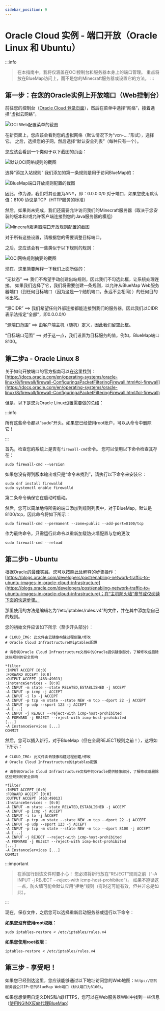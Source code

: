 ```yaml
---
sidebar_position: 9
---
```



# Oracle Cloud 实例 - 端口开放（Oracle Linux 和 Ubuntu）

:::info
> 在本指南中，我将仅涵盖在OCI控制台和服务器本身上的端口管理。
> 重点将放在BlueMap访问上，而不是您的Minecraft服务器或设置它的方法。
:::

## 第一步：在您的Oracle实例上开放端口（Web控制台）

前往您的控制台（[Oracle Cloud 登录页面](https://cloud.oracle.com/)），然后在菜单中选择“网络”，接着选择“虚拟云网络”。

![OCI Web配置菜单的截图](/bluemap/assets/ociconf/OCI_01.png)

在新页面上，您应该会看到您的虚拟网络（默认情况下为“vcn-....”形式），选择它。
之后，选择您的子网，然后选择“默认安全列表”（每种只有一个）。

您应该会看到一个类似于以下截图的页面：

![默认OCI网络规则的截图](/bluemap/assets/ociconf/OCI_02.png)

选择“添加入站规则”
我们添加的第一条规则是用于访问BlueMap的：

![BlueMap端口开放规则配置的截图](/bluemap/assets/ociconf/OCI_03.png)

因此，作为源，我们将其设置为ANY，即：0.0.0.0/0
对于端口，如果您使用默认值：8100
协议是TCP（HTTP服务的标准）

然后，如果尚未完成，我们还需要允许访问我们的Minecraft服务器（取决于您安装的版本和/或允许客户端连接到您的Java服务器的模组）

![Minecraft服务器端口开放规则配置的截图](/bluemap/assets/ociconf/OCI_04.png)

对于所有这些设置，请根据您的需要调整目标端口。

之后，您应该会有一些类似于以下规则的规则：

![OCI网络规则摘要的截图](/bluemap/assets/ociconf/OCI_05.png)

现在，这里简要解释一下我们上面所做的：

“无状态” ==> 我们不希望手动创建出站规则，因此我们不勾选此框，让系统处理连接。
如果我们选择了它，我们将需要创建一条规则，以允许从BlueMap Web服务器端口（到任何目标端口（因为这是一个随机端口，永远不会相同））的任何目的地出站。

“源CIDR” ==> 我们希望任何外部连接都能连接到我们的服务器，因此我们以CIDR表示法指定“全部”，即0.0.0.0/0

“源端口范围” ==> 由客户端主机（随机）定义，因此我们留空此框。

“目标端口范围” ==> 对于这一点，我们设置为目标服务的值，例如，BlueMap端口8100。

## 第二步a - Oracle Linux 8

关于如何开放端口的官方指南可以在这里找到：[https://docs.oracle.com/en/operating-systems/oracle-linux/8/firewall/firewall-ConfiguringaPacketFilteringFirewall.html#ol-firewall](https://docs.oracle.com/en/operating-systems/oracle-linux/8/firewall/firewall-ConfiguringaPacketFilteringFirewall.html#ol-firewall)

但是，以下是您为Oracle Linux设置需要做的总结：

:::info

所有这些命令都以“sudo”开头。如果您已经使用root账户，可以从命令中删除它！

:::

首先，检查您的系统上是否有`firewall-cmd`命令。
您可以使用以下命令检查其存在：
```
sudo firewall-cmd --version
```

如果您没有得到版本输出或只是“命令未找到”，请执行以下命令来安装它：
```
sudo dnf install firewalld
sudo systemctl enable firewalld
```
第二条命令确保它在启动时启动。

然后，您可以简单地将所需的端口添加到规则列表中，对于BlueMap，默认是8100/tcp，因此命令将如下所示：
```
sudo firewall-cmd --permanent --zone=public --add-port=8100/tcp
```

作为最终命令，只需运行此命令以重新加载防火墙配置与您的更改
```
sudo firewall-cmd --reload
```

## 第二步b - Ubuntu

根据Oracle的最佳实践，您可以按照此处解释的步骤操作：[https://blogs.oracle.com/developers/post/enabling-network-traffic-to-ubuntu-images-in-oracle-cloud-infrastructure](https://blogs.oracle.com/developers/post/enabling-network-traffic-to-ubuntu-images-in-oracle-cloud-infrastructure)；在“主机防火墙”章节或仅阅读下面的快速步骤。

那里使用的方法是编辑名为“/etc/iptables/rules.v4”的文件，并在其中添加您自己的规则。

您的初始文件应该如下所示（至少开头部分）：
```
# CLOUD_IMG: 此文件由云镜像构建过程创建/修改
# Oracle Cloud Infrastructure的iptables配置

# 请参阅Oracle Cloud Infrastructure文档中的Oracle提供镜像部分，了解修改或删除这些规则的安全影响

*filter
:INPUT ACCEPT [0:0]
:FORWARD ACCEPT [0:0]
:OUTPUT ACCEPT [463:49013]
:InstanceServices - [0:0]
-A INPUT -m state --state RELATED,ESTABLISHED -j ACCEPT
-A INPUT -p icmp -j ACCEPT
-A INPUT -i lo -j ACCEPT
-A INPUT -p tcp -m state --state NEW -m tcp --dport 22 -j ACCEPT
-A INPUT -p udp --sport 123 -j ACCEPT
-A [...]
-A INPUT -j REJECT --reject-with icmp-host-prohibited
-A FORWARD -j REJECT --reject-with icmp-host-prohibited
[...]
-A InstanceServices [...]
COMMIT
```

然后，您可以插入新行，对于BlueMap（但在全局REJECT规则之前！），这将如下所示：
```
# CLOUD_IMG: 此文件由云镜像构建过程创建/修改
# Oracle Cloud Infrastructure的iptables配置

# 请参阅Oracle Cloud Infrastructure文档中的Oracle提供镜像部分，了解修改或删除这些规则的安全影响

*filter
:INPUT ACCEPT [0:0]
:FORWARD ACCEPT [0:0]
:OUTPUT ACCEPT [463:49013]
:InstanceServices - [0:0]
-A INPUT -m state --state RELATED,ESTABLISHED -j ACCEPT
-A INPUT -p icmp -j ACCEPT
-A INPUT -i lo -j ACCEPT
-A INPUT -p tcp -m state --state NEW -m tcp --dport 22 -j ACCEPT
-A INPUT -p udp --sport 123 -j ACCEPT
-A INPUT -p tcp -m state --state NEW -m tcp --dport 8100 -j ACCEPT
-A [...]
-A INPUT -j REJECT --reject-with icmp-host-prohibited
-A FORWARD -j REJECT --reject-with icmp-host-prohibited
[...]
-A InstanceServices [...]
COMMIT
```

:::important

> 在添加行到该文件时要小心！
> 您必须将新行放在“REJECT”规则之前（“-A INPUT -j REJECT --reject-with icmp-host-prohibited”）。
> 如果不遵循这一点，防火墙可能会默认应用“拒绝”规则（有时这可能有效，但并非总是如此）。

:::

现在，保存文件，之后您可以选择重新启动服务器或运行以下命令：

**如果您没有使用root权限：**
```
sudo iptables-restore < /etc/iptables/rules.v4
```

**如果您使用root权限：**
```
iptables-restore < /etc/iptables/rules.v4
```

## 第三步 - 享受吧！

如果您已经到达这里，您应该能够通过以下地址访问您的Web地图：`http://您的服务器公共IP:您的BlueMap Web端口（默认端口为8100）`。

如果您想使用自定义DNS和/或HTTPS，您可以在Web服务器Wiki中找到一些信息（[使用NGINX反向代理BlueMap](https://bluemap.bluecolored.de/wiki/webserver/NginxProxy.html)）
```